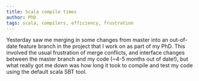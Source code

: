 ```yaml
---
title: Scala compile times
author: PhD
tags: scala, compilers, efficiency, frustration
---
```


Yesterday saw me merging in some changes from master into an out-of-date feature branch in the project that I work on as part of my PhD. This involved the usual frustration of merge conflicts, and interface changes between the master branch and my code (~4-5 months out of date!), but what really got me down was how long it took to compile and test my code using the default scala SBT tool. 

